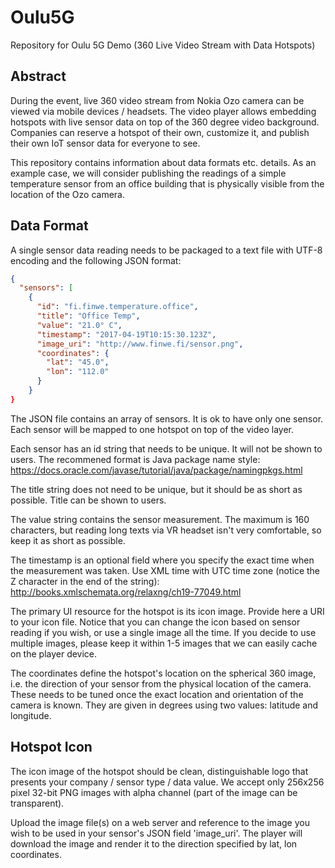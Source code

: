 # Oulu5G

Repository for Oulu 5G Demo (360 Live Video Stream with Data Hotspots)

Abstract
--------

During the event, live 360 video stream from Nokia Ozo camera can be viewed via mobile devices / headsets. The video player allows embedding hotspots with live sensor data on top of the 360 degree video background. Companies can reserve a hotspot of their own, customize it, and publish their own IoT sensor data for everyone to see. 

This repository contains information about data formats etc. details. As an example case, we will consider publishing the readings of a simple temperature sensor from an office building that is physically visible from the location of the Ozo camera.

Data Format
-----------

A single sensor data reading needs to be packaged to a text file with UTF-8 encoding and the following JSON format:

```json
{
  "sensors": [
    {
      "id": "fi.finwe.temperature.office",
      "title": "Office Temp",
      "value": "21.0° C",
      "timestamp": "2017-04-19T10:15:30.123Z",
      "image_uri": "http://www.finwe.fi/sensor.png",
      "coordinates": {
        "lat": "45.0",
        "lon": "112.0"
      }
    }
}
```

The JSON file contains an array of sensors. It is ok to have only one sensor. Each sensor will be mapped to one hotspot on top of the video layer.

Each sensor has an id string that needs to be unique. It will not be shown to users. The recommened format is Java package name style:
https://docs.oracle.com/javase/tutorial/java/package/namingpkgs.html

The title string does not need to be unique, but it should be as short as possible. Title can be shown to users.

The value string contains the sensor measurement. The maximum is 160 characters, but reading long texts via VR headset isn't very comfortable, so keep it as short as possible.

The timestamp is an optional field where you specify the exact time when the measurement was taken. Use XML time with UTC time zone (notice the Z character in the end of the string):
http://books.xmlschemata.org/relaxng/ch19-77049.html

The primary UI resource for the hotspot is its icon image. Provide here a URI to your icon file. Notice that you can change the icon based on sensor reading if you wish, or use a single image all the time. If you decide to use multiple images, please keep it within 1-5 images that we can easily cache on the player device.

The coordinates define the hotspot's location on the spherical 360 image, i.e. the direction of your sensor from the physical location of the camera. These needs to be tuned once the exact location and orientation of the camera is known. They are given in degrees using two values: latitude and longitude.

Hotspot Icon
------------

The icon image of the hotspot should be clean, distinguishable logo that presents your company / sensor type / data value. We accept only 256x256 pixel 32-bit PNG images with alpha channel (part of the image can be transparent).

Upload the image file(s) on a web server and reference to the image you wish to be used in your sensor's JSON field 'image_uri'. The player will download the image and render it to the direction specified by lat, lon coordinates.

















